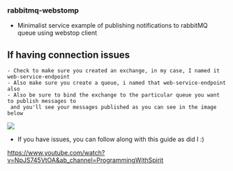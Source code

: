 ### rabbitmq-webstomp
- Minimalist service example of publishing notifications to rabbitMQ queue using webstop client

## If having connection issues
```
- Check to make sure you created an exchange, in my case, I named it web-service-endpoint
- Also make sure you create a queue, i named that web-service-endpoint also
- Also be sure to bind the exchange to the particular queue you want to publish messages to
 and you'll see your messages published as you can see in the image below
```
![](https://res.cloudinary.com/jugunu/image/upload/v1631610343/rMQ-webstomp-example.png)

- If you have issues, you can follow along with this guide as did I  :)

https://www.youtube.com/watch?v=NpJS745VtOA&ab_channel=ProgrammingWithSpirit